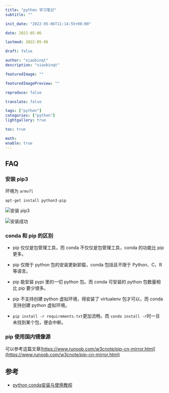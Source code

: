 ```yaml
---
title: "python 学习笔记"
subtitle: ""

init_date: "2022-05-06T11:14:55+08:00"

date: 2021-05-06

lastmod: 2022-05-06

draft: false

author: "xiaobinqt"
description: "xiaobinqt"

featuredImage: ""

featuredImagePreview: ""

reproduce: false

translate: false

tags: ["python"]
categories: ["python"]
lightgallery: true

toc: true

math:
enable: true
---
```


<!-- author： xiaobinqt -->
<!-- email： xiaobinqt@163.com -->
<!-- https://xiaobinqt.github.io -->
<!-- https://www.xiaobinqt.cn -->

## FAQ

### 安装 pip3

环境为 `armv7l`

```shell
apt-get install python3-pip
```

![安装 pip3](https://cdn.xiaobinqt.cn/xiaobinqt.io/20220506/0c0124fe0fc94492a6784befd8c02b76.png?imageView2/0/q/75|watermark/2/text/eGlhb2JpbnF0/font/dmlqYXlh/fontsize/1000/fill/IzVDNUI1Qg==/dissolve/52/gravity/SouthEast/dx/15/dy/15 '安装 pip3')

![安装成功](https://cdn.xiaobinqt.cn/xiaobinqt.io/20220506/e371015510e3492d9f2668c333b6316d.png?imageView2/0/q/75|watermark/2/text/eGlhb2JpbnF0/font/dmlqYXlh/fontsize/1000/fill/IzVDNUI1Qg==/dissolve/52/gravity/SouthEast/dx/15/dy/15 '安装成功')

### conda 和 pip 的区别

+ pip 仅仅是包管理工具，而 conda 不仅仅是包管理工具，conda 的功能比 pip 更多。

+ pip 仅限于 python 包的安装更新卸载，conda 包括且不限于 Python、C、R 等语言。

+ pip 能安装 pypi 里的一切 python 包。而 conda 可安装的 python 包数量相比 pip 要少很多。

+ pip 不支持创建 python 虚拟环境，得安装了 virtualenv 包才可以，而 conda 支持创建 python 虚拟环境。

+ `pip install -r requirements.txt`更加流畅，而 `conda install -r`时一旦未找到某个包，便会中断。

### pip 使用国内镜像源

可以参考这篇文章[https://www.runoob.com/w3cnote/pip-cn-mirror.html](https://www.runoob.com/w3cnote/pip-cn-mirror.html)

## 参考

+ [python conda安装与使用教程](https://blog.csdn.net/linxinfa/article/details/108914011)




